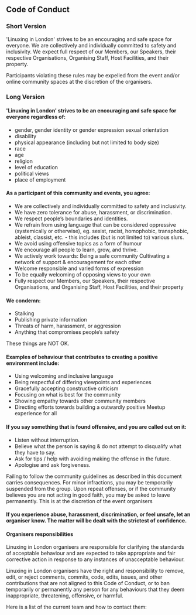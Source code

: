 ## Code of Conduct

### Short Version
'Linuxing in London' strives to be an encouraging and safe space for everyone.  We are collectively and individually committed to safety and inclusivity. We expect full respect of our Members, our Speakers, their respective Organisations, Organising Staff, Host Facilities, and their property.

Participants violating these rules may be expelled from the event and/or online community spaces at the discretion of the organisers.

### Long Version
#### 'Linuxing in London' strives to be an encouraging and safe space for everyone regardless of:
* gender, gender identity or gender expression sexual orientation
* disability
* physical appearance (including but not limited to body size)
* race
* age
* religion
* level of education
* political views
* place of employment

#### As a participant of this community and events, you agree:
* We are collectively and individually committed to safety and inclusivity.
* We have zero tolerance for abuse, harassment, or discrimination.
* We respect people’s boundaries and identities.
* We refrain from using language that can be considered oppressive (systemically or otherwise), eg. sexist, racist, homophobic, transphobic, ableist, classist, etc. - this includes (but is not limited to) various slurs.
* We avoid using offensive topics as a form of humour
* We encourage all people to learn, grow, and thrive.
* We actively work towards: Being a safe community Cultivating a network of support & encouragement for each other
* Welcome responsible and varied forms of expression
* To be equally welcoming of opposing views to your own
* Fully respect our Members, our Speakers, their respective Organisations, and Organising Staff, Host Facilities, and their property

#### We condemn:
* Stalking
* Publishing private information
* Threats of harm, harassment, or aggression
* Anything that compromises people’s safety

These things are NOT OK.

#### Examples of behaviour that contributes to creating a positive environment include:
* Using welcoming and inclusive language
* Being respectful of differing viewpoints and experiences
* Gracefully accepting constructive criticism
* Focusing on what is best for the community
* Showing empathy towards other community members
* Directing efforts towards building a outwardly positive Meetup experience for all

#### If you say something that is found offensive, and you are called out on it:
* Listen without interruption.
* Believe what the person is saying & do not attempt to disqualify what they have to say.
* Ask for tips / help with avoiding making the offense in the future.
* Apologise and ask forgiveness.

Failing to follow the community guidelines as described in this document carries consequences. For minor infractions, you may be temporarily suspended from the group. Upon repeat offenses, or if the community believes you are not acting in good faith, you may be asked to leave permanently. This is at the discretion of the event organisers

#### If you experience abuse, harassment, discrimination, or feel unsafe, let an organiser know. The matter will be dealt with the strictest of confidence.

#### Organisers responsibilities
Linuxing in London organisers are responsible for clarifying the standards of acceptable behaviour and are expected to take appropriate and fair corrective action in response to any instances of unacceptable behaviour.

Linuxing in London organisers have the right and responsibility to remove, edit, or reject comments, commits, code, edits, issues, and other contributions that are not aligned to this Code of Conduct, or to ban temporarily or permanently any person for any behaviours that they deem inappropriate, threatening, offensive, or harmful.

Here is a list of the current team and how to contact them:
